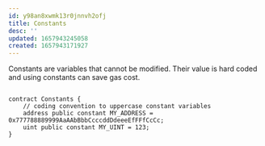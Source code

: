 ```yaml
---
id: y98an8xwmk13r0jnnvh2ofj
title: Constants
desc: ''
updated: 1657943245058
created: 1657943171927
---
```


Constants are variables that cannot be modified. Their value is hard coded and using constants can save gas cost.

```solidity

contract Constants {
    // coding convention to uppercase constant variables
    address public constant MY_ADDRESS = 0x777788889999AaAAbBbbCcccddDdeeeEfFFfCcCc;
    uint public constant MY_UINT = 123;
}

```
